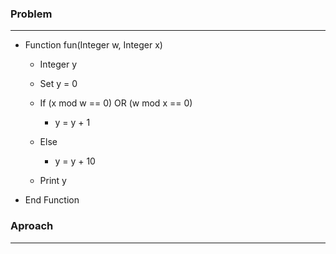 ### Problem
-------------
- Function fun(Integer w, Integer x)
   - Integer y
   - Set y = 0
   - If (x mod w == 0) OR (w mod x == 0)
        - y = y + 1
    - Else
        - y = y + 10

    - Print y
- End Function



### Aproach
---------
